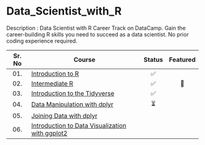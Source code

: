 # Data_Scientist_with_R

Description : Data Scientist with R Career Track on DataCamp.
Gain the career-building R skills you need to succeed as a data scientist. No prior coding experience required.


| Sr. No | Course                                                               |Status|Featured|
|:------:|----------------------------------------------------------------------------|:--:|:--:|
| 01.     | [Introduction to R]()|✅||
| 02.     | [Intermediate R]()|✅|🌟|
| 03.     | [Introduction to the Tidyverse]()|✅| |
| 04.     | [Data Manipulation with dplyr]()|⏳| |
| 05.     | [Joining Data with dplyr]()|| |
| 06.     | [Introduction to Data Visualization with ggplot2]()|| |
